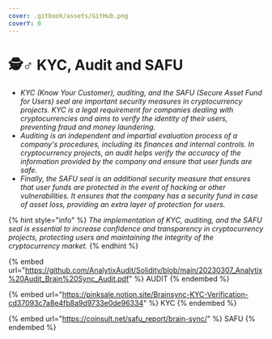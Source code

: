 ```yaml
---
cover: .gitbook/assets/GitHub.png
coverY: 0
---
```


# 🕵♂ KYC, Audit and SAFU

* _KYC (Know Your Customer), auditing, and the SAFU (Secure Asset Fund for Users) seal are important security measures in cryptocurrency projects. KYC is a legal requirement for companies dealing with cryptocurrencies and aims to verify the identity of their users, preventing fraud and money laundering._
* _Auditing is an independent and impartial evaluation process of a company's procedures, including its finances and internal controls. In cryptocurrency projects, an audit helps verify the accuracy of the information provided by the company and ensure that user funds are safe._
* _Finally, the SAFU seal is an additional security measure that ensures that user funds are protected in the event of hacking or other vulnerabilities. It ensures that the company has a security fund in case of asset loss, providing an extra layer of protection for users._

{% hint style="info" %}
_The implementation of KYC, auditing, and the SAFU seal is essential to increase confidence and transparency in cryptocurrency projects, protecting users and maintaining the integrity of the cryptocurrency market._
{% endhint %}

{% embed url="https://github.com/AnalytixAudit/Solidity/blob/main/20230307_Analytix%20Audit_Brain%20Sync_Audit.pdf" %}
AUDIT
{% endembed %}

{% embed url="https://pinksale.notion.site/Brainsync-KYC-Verification-cd37093c7a8e4fb8a9d9733e0de96334" %}
KYC
{% endembed %}

{% embed url="https://coinsult.net/safu_report/brain-sync/" %}
SAFU
{% endembed %}
